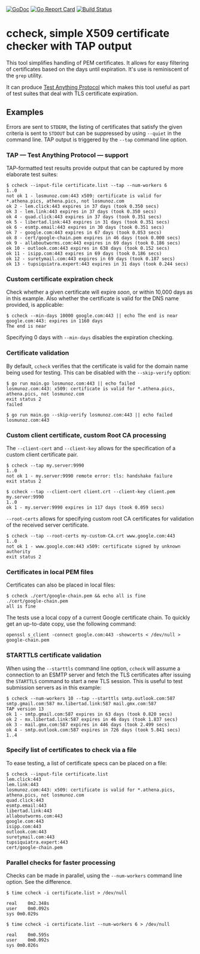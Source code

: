 [![GoDoc](https://godoc.org/github.com/nerdlem/tlsa?status.svg)](https://godoc.org/github.com/nerdlem/ccheck)
[![Go Report Card](https://goreportcard.com/badge/github.com/nerdlem/ccheck)](https://goreportcard.com/report/github.com/nerdlem/ccheck)
[![Build Status](https://travis-ci.org/nerdlem/ccheck.svg?branch=master)](https://travis-ci.org/nerdlem/ccheck)

# ccheck, simple X509 certificate checker with TAP output

This tool simplifies handling of PEM certificates. It allows for easy filtering of certificates based on the days until expiration. It's use is reminiscent of the `grep` utility.

It can produce [Test Anything Protocol](http://testanything.org/) which makes this tool useful as part of test suites that deal with TLS certificate expiration.

## Examples

Errors are sent to `STDERR`, the listing of certificates that satisfy the given criteria is sent to `STDOUT` but can be suppressed by using `--quiet` in the command line. TAP output is triggered by the `--tap` command line option.

### TAP — Test Anything Protocol — support

TAP-formatted test results provide output that can be captured by more elaborate test suites:

```
$ ccheck --input-file certificate.list --tap --num-workers 6
1..0
not ok 1 - losmunoz.com:443 x509: certificate is valid for *.athena.pics, athena.pics, not losmunoz.com
ok 2 - lem.click:443 expires in 37 days (took 0.350 secs)
ok 3 - lem.link:443 expires in 37 days (took 0.350 secs)
ok 4 - quad.click:443 expires in 37 days (took 0.351 secs)
ok 5 - libertad.link:443 expires in 31 days (took 0.351 secs)
ok 6 - esmtp.email:443 expires in 30 days (took 0.351 secs)
ok 7 - google.com:443 expires in 67 days (took 0.053 secs)
ok 8 - cert/google-chain.pem expires in 46 days (took 0.000 secs)
ok 9 - allaboutworms.com:443 expires in 69 days (took 0.186 secs)
ok 10 - outlook.com:443 expires in 638 days (took 0.152 secs)
ok 11 - isipp.com:443 expires in 69 days (took 0.186 secs)
ok 12 - suretymail.com:443 expires in 69 days (took 0.187 secs)
ok 13 - tupsiquiatra.expert:443 expires in 31 days (took 0.244 secs)
```

### Custom certificate expiration check

Check whether a given certificate will expire _soon_, or within 10,000 days as in this example. Also whether the certificate is valid for the DNS name provided, is applicable:

```
$ ccheck --min-days 10000 google.com:443 || echo The end is near
google.com:443: expires in 1160 days
The end is near
```

Specifying 0 days with `--min-days` disables the expiration checking.

### Certificate validation

By default, `ccheck` verifies that the certificate is valid for the domain name being used for testing. This can be disabled with the `--skip-verify` option:

```
$ go run main.go losmunoz.com:443 || echo failed
losmunoz.com:443: x509: certificate is valid for *.athena.pics, athena.pics, not losmunoz.com
exit status 2
failed

$ go run main.go --skip-verify losmunoz.com:443 || echo failed
losmunoz.com:443
```

### Custom client certificate, custom Root CA processing

The `--client-cert` and `--client-key` allows for the specification of a custom client certificate pair.

```
$ ccheck --tap my.server:9990
1..0
not ok 1 - my.server:9990 remote error: tls: handshake failure
exit status 2

$ ccheck --tap --client-cert client.crt --client-key client.pem my.server:9990
1..0
ok 1 - my.server:9990 expires in 117 days (took 0.059 secs)
```

`--root-certs` allows for specifying custom root CA certificates for validation of the received server certificate.

```
$ ccheck --tap --root-certs my-custom-CA.crt www.google.com:443
1..0
not ok 1 - www.google.com:443 x509: certificate signed by unknown authority
exit status 2
```

### Certificates in local PEM files

Certificates can also be placed in local files:

```
$ ccheck ./cert/google-chain.pem && echo all is fine
./cert/google-chain.pem
all is fine
```

The tests use a local copy of a current Google certificate chain. To quickly get an up-to-date copy, use the following command:

```
openssl s_client -connect google.com:443 -showcerts < /dev/null > google-chain.pem
```

### STARTTLS certificate validation

When using the `--starttls` command line option, `ccheck` will assume a connection to an ESMTP server and fetch the TLS certificates after issuing the `STARTTLS` command to start a new TLS session. This is useful to test submission servers as in this example:

```
$ ccheck --num-workers 10 --tap --starttls smtp.outlook.com:587 smtp.gmail.com:587 mx.libertad.link:587 mail.gmx.com:587
TAP version 13
ok 1 - smtp.gmail.com:587 expires in 63 days (took 0.820 secs)
ok 2 - mx.libertad.link:587 expires in 46 days (took 1.837 secs)
ok 3 - mail.gmx.com:587 expires in 446 days (took 2.499 secs)
ok 4 - smtp.outlook.com:587 expires in 726 days (took 5.841 secs)
1..4
```

### Specify list of certificates to check via a file

To ease testing, a list of certificate specs can be placed on a file:

```
$ ccheck --input-file certificate.list
lem.click:443
lem.link:443
losmunoz.com:443: x509: certificate is valid for *.athena.pics, athena.pics, not losmunoz.com
quad.click:443
esmtp.email:443
libertad.link:443
allaboutworms.com:443
google.com:443
isipp.com:443
outlook.com:443
suretymail.com:443
tupsiquiatra.expert:443
cert/google-chain.pem
```

### Parallel checks for faster processing

Checks can be made in parallel, using the `--num-workers` command line option. See the difference.

```
$ time ccheck -i certificate.list > /dev/null

real	0m2.348s
user	0m0.092s
sys	0m0.029s

$ time ccheck -i certificate.list --num-workers 6 > /dev/null

real	0m0.595s
user	0m0.092s
sys	0m0.026s
```
